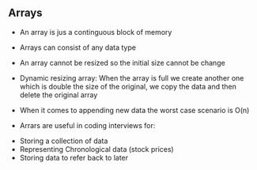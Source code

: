 ## Arrays

- An array is jus a continguous block of memory

- Arrays can consist of any data type

- An array cannot be resized so the initial size cannot be change

- Dynamic resizing array: When the array is full we create another one
  which is double the size of the original, we copy the data and then delete
  the original array

- When it comes to appending new data the worst case scenario
  is O(n)

- Arrars are useful in coding interviews for:

* Storing a collection of data
* Representing Chronological data (stock prices)
* Storing data to refer back to later
